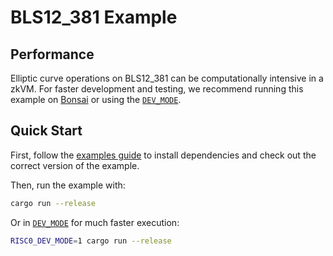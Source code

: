 # BLS12_381 Example

## Performance

Elliptic curve operations on BLS12_381 can be computationally intensive in a zkVM. For faster development and testing, we recommend running this example on [Bonsai] or using the [`DEV_MODE`][DEV_MODE].

## Quick Start

First, follow the [examples guide] to install dependencies and check out the correct version of the example.

Then, run the example with:

```bash
cargo run --release
```

Or in [`DEV_MODE`][DEV_MODE] for much faster execution:

```bash
RISC0_DEV_MODE=1 cargo run --release
```

[examples guide]: https://dev.risczero.com/api/zkvm/examples/#running-the-examples
[Bonsai]: https://dev.bonsai.xyz/apply
[DEV_MODE]: https://dev.risczero.com/api/generating-proofs/dev-mode
